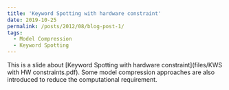 ```yaml
---
title: 'Keyword Spotting with hardware constraint'
date: 2019-10-25
permalink: /posts/2012/08/blog-post-1/
tags:
  - Model Compression
  - Keyword Spotting
---
```


This is a slide about [Keyword Spotting with hardware constraint](files/KWS with HW constraints.pdf). Some model compression approaches are also introduced to reduce the computational requirement.
